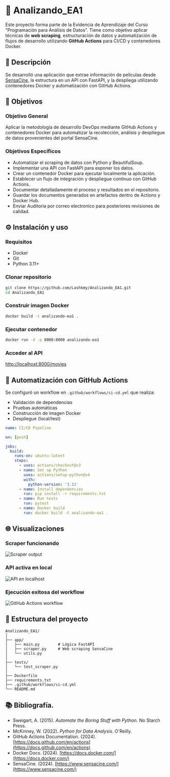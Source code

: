 
# 🧠 Analizando_EA1

Este proyecto forma parte de la Evidencia de Aprendizaje del Curso "Programación para Análisis de Datos". Tiene como objetivo aplicar técnicas de **web scraping**, estructuración de datos y automatización de flujos de desarrollo utilizando **GitHub Actions** para CI/CD y contenedores Docker.

## 📌 Descripción

Se desarrolló una aplicación que extrae información de películas desde [SensaCine](https://www.sensacine.com/), la estructura en un API con FastAPI, y la despliega utilizando contenedores Docker y automatización con GitHub Actions.

## 🎯 Objetivos

### Objetivo General
Aplicar la metodología de desarrollo DevOps mediante GitHub Actions y contenedores Docker para automatizar la recolección, análisis y despliegue de datos provenientes del portal SensaCine.

### Objetivos Específicos
- Automatizar el scraping de datos con Python y BeautifulSoup.
- Implementar una API con FastAPI para exponer los datos.
- Crear un contenedor Docker para ejecutar localmente la aplicación.
- Establecer un flujo de integración y despliegue continuo con GitHub Actions.
- Documentar detalladamente el proceso y resultados en el repositorio.
- Guardar los documentos generados en artefactos dentro de Actions y Docker Hub.
- Enviar Auditoria por correo electronico para posteriores revisiones de calidad.

## ⚙️ Instalación y uso

### Requisitos
- Docker
- Git
- Python 3.11+

### Clonar repositorio
```bash
git clone https://github.com/Lashkmy/Analizando_EA1.git
cd Analizando_EA1
```

### Construir imagen Docker
```bash
docker build -t analizando-ea1 .
```

### Ejecutar contenedor
```bash
docker run -d -p 8000:8000 analizando-ea1
```

### Acceder al API
[http://localhost:8000/movies](http://localhost:8000/movies)

## 🤖 Automatización con GitHub Actions

Se configuró un workflow en `.github/workflows/ci-cd.yml` que realiza:

- Validación de dependencias
- Pruebas automáticas
- Construcción de imagen Docker
- Despliegue (local/test)

```yaml
name: CI/CD Pipeline

on: [push]

jobs:
  build:
    runs-on: ubuntu-latest
    steps:
      - uses: actions/checkout@v3
      - name: Set up Python
        uses: actions/setup-python@v4
        with:
          python-version: '3.11'
      - name: Install dependencies
        run: pip install -r requirements.txt
      - name: Run tests
        run: pytest
      - name: Docker build
        run: docker build -t analizando-ea1 .
```

## 🌐 Visualizaciones

### Scraper funcionando
![Scraper output](screenshots/scraper_output.png)

### API activa en local
![API en localhost](screenshots/api_response.png)

### Ejecución exitosa del workflow
![GitHub Actions workflow](screenshots/github_actions.png)

## 📄 Estructura del proyecto

```
Analizando_EA1/
│
├── app/
│   ├── main.py        # Lógica FastAPI
│   ├── scraper.py     # Web scraping SensaCine
│   └── utils.py
│
├── tests/
│   └── test_scraper.py
│
├── Dockerfile
├── requirements.txt
├── .github/workflows/ci-cd.yml
└── README.md
```

## 📚 Bibliografía.

- Sweigart, A. (2015). *Automate the Boring Stuff with Python*. No Starch Press.
- McKinney, W. (2022). *Python for Data Analysis*. O'Reilly.
- GitHub Actions Documentation. (2024). [https://docs.github.com/en/actions](https://docs.github.com/en/actions)
- Docker Docs. (2024). [https://docs.docker.com/](https://docs.docker.com/)
- SensaCine. (2024). [https://www.sensacine.com/](https://www.sensacine.com/)
